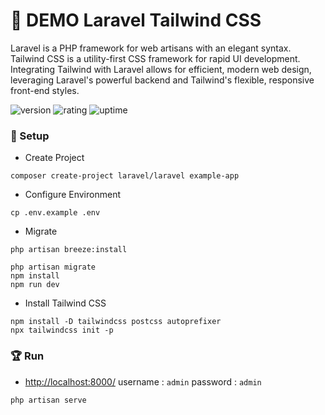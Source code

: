 # 🎉 DEMO Laravel Tailwind CSS

Laravel is a PHP framework for web artisans with an elegant syntax. Tailwind CSS is a utility-first CSS framework for rapid UI development. Integrating Tailwind with Laravel allows for efficient, modern web design, leveraging Laravel's powerful backend and Tailwind's flexible, responsive front-end styles.

![version](https://img.shields.io/badge/version-1.0-blue)
![rating](https://img.shields.io/badge/rating-★★★★★-yellow)
![uptime](https://img.shields.io/badge/uptime-100%25-brightgreen)

### 🚀 Setup

- Create Project

```shell
composer create-project laravel/laravel example-app
```

- Configure Environment

```shell
cp .env.example .env
```

- Migrate

```
php artisan breeze:install
 
php artisan migrate
npm install
npm run dev
```

- Install Tailwind CSS

```shell
npm install -D tailwindcss postcss autoprefixer
npx tailwindcss init -p
```

### 🏆 Run

- [http://localhost:8000/](http://localhost:8000/) username : `admin` password : `admin`

```shell
php artisan serve
```
